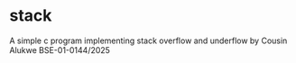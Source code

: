 # stack
A simple c program implementing stack overflow and underflow by Cousin Alukwe BSE-01-0144/2025

